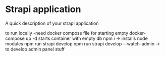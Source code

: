 # Strapi application

A quick description of your strapi application

to run locally
-need docker compose file for starting empty
docker-compose up -d starts container with empty db
npm i -> installs node modules
npm run strapi develop
npm run strapi develop --watch-admin -> to develop admin panel stuff
